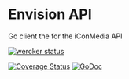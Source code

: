 # Envision API

Go client the for the iConMedia API

[![wercker status](https://app.wercker.com/status/ed9efcfa4dd44190aead1fdf6fe11fb4/m "wercker status")](https://app.wercker.com/project/bykey/ed9efcfa4dd44190aead1fdf6fe11fb4)

[![Coverage Status](https://coveralls.io/repos/github/aries-auto/envision-api/badge.svg?branch=HEAD)](https://coveralls.io/github/aries-auto/envision-api?branch=HEAD)
[![GoDoc](https://godoc.org/github.com/aries-auto/envision-api?status.svg)](https://godoc.org/github.com/aries-auto/envision-api)
